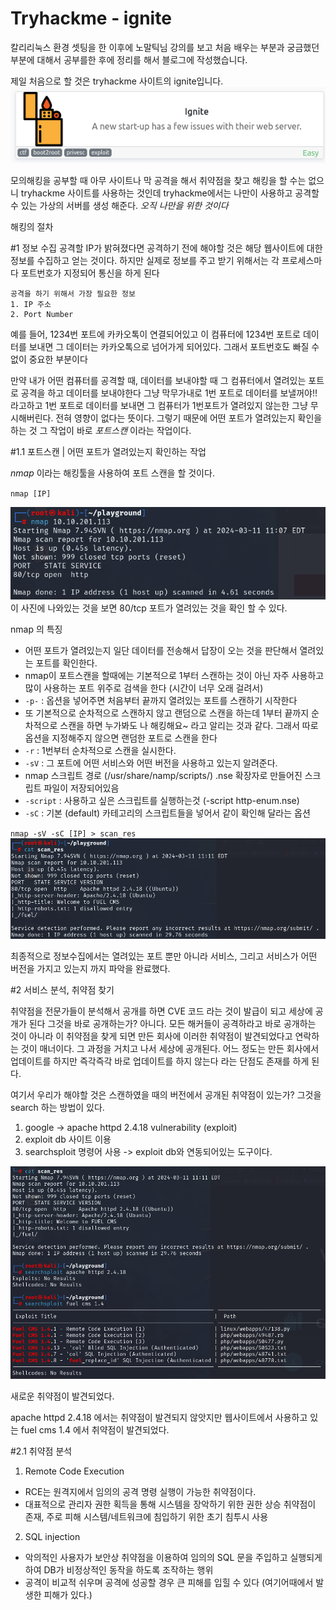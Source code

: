 <h1>Tryhackme - ignite</h1>

칼리리눅스 환경 셋팅을 한 이후에 노말틱님 강의를 보고 처음 배우는 부분과 궁금했던 부분에 대해서 공부를한 후에 정리를 해서 블로그에 작성했습니다.

제일 처음으로 할 것은 tryhackme 사이트의 ignite입니다.
![이미지](/assets/ignite/1.png)

모의해킹을 공부할 때 아무 사이트나 막 공격을 해서 취약점을 찾고 해킹을 할 수는 없으니 tryhackme 사이트를 사용하는 것인데 tryhackme에서는 나만이 사용하고 공격할 수 있는 가상의 서버를 생성 해준다.
*오직 나만을 위한 것이다*


해킹의 절차

#1 정보 수집
공격할 IP가 밝혀졌다면 공격하기 전에 해야할 것은 해당 웹사이트에 대한 정보를 수집하고 얻는 것이다.
하지만 실제로 정보를 주고 받기 위해서는 각 프로세스마다 포트번호가 지정되어 통신을 하게 된다

```
공격을 하기 위해서 가장 필요한 정보 
1. IP 주소
2. Port Number
```

예를 들어, 1234번 포트에 카카오톡이 연결되어있고 이 컴퓨터에 1234번 포트로 데이터를 보내면 그 데이터는 카카오톡으로 넘어가게 되어있다. 그래서 포트번호도 빠질 수 없이 중요한 부분이다

만약 내가 어떤 컴퓨터를 공격할 때, 데이터를 보내야할 때 그 컴퓨터에서 열려있는 포트로 공격을 하고 데이터를 보내야한다 그냥 막무가내로 1번 포트로 데이터를 보낼꺼야!! 라고하고 1번 포트로 데이터를 보내면 그 컴퓨터가 1번포트가 열려있지 않는한 그냥 무시해버린다. 전혀 영향이 없다는 뜻이다.
그렇기 때문에 어떤 포트가 열려있는지 확인을 하는 것 그 작업이 바로 *포트스캔* 이라는 작업이다.


#1.1 포트스캔
| 어떤 포트가 열려있는지 확인하는 작업

*nmap* 이라는 해킹툴을 사용하여 포트 스캔을 할 것이다.

`nmap [IP]`

![이미지](/assets/ignite/2.png)
이 사진에 나와있는 것을 보면 80/tcp 포트가 열려있는 것을 확인 할 수 있다.

nmap 의 특징
- 어떤 포트가 열려있는지 일단 데이터를 전송해서 답장이 오는 것을 판단해서 열려있는 포트를 확인한다.
- nmap이 포트스캔을 할때에는 기본적으로 1부터 스캔하는 것이 아닌 자주 사용하고 많이 사용하는 포트 위주로 검색을 한다 (시간이 너무 오래 걸려서)
- `-p-` : 옵션을 넣어주면 처음부터 끝까지 열려있는 포트를 스캔하기 시작한다
- 또 기본적으로 순차적으로 스캔하지 않고 랜덤으로 스캔을 하는데 1부터 끝까지 순차적으로 스캔을 하면 누가봐도 나 해킹해요~ 라고 알리는 것과 같다. 그래서 따로 옵션을 지정해주지 않으면 랜덤한 포트로 스캔을 한다
- `-r` : 1번부터 순차적으로 스캔을 실시한다.
- `-sV` : 그 포트에 어떤 서비스와 어떤 버전을 사용하고 있는지 알려준다.
- nmap 스크립트 경로 (/usr/share/namp/scripts/) .nse 확장자로 만들어진 스크립트 파일이 저장되어있음
- `-script` : 사용하고 싶은 스크립트를 실행하는것 (-script http-enum.nse)
- `-sC` : 기본 (default) 카테고리의 스크립트들을 넣어서 같이 확인해 달라는 옵션


`nmap -sV -sC [IP] > scan_res`
![이미지](/assets/ignite/3.png)

최종적으로 정보수집에서는 열려있는 포트 뿐만 아니라 서비스, 그리고 서비스가 어떤 버전을 가지고 있는지 까지 파악을 완료했다.



#2 서비스 분석, 취약점 찾기

취약점을 전문가들이 분석해서 공개를 하면 CVE 코드 라는 것이 발급이 되고 세상에 공개가 된다
그것을 바로 공개하는가? 아니다.
모든 해커들이 공격하라고 바로 공개하는 것이 아니라 이 취약점을 찾게 되면 만든 회사에 이러한 취약점이 발견되었다고 연락하는 것이 매너이다. 그 과정을 거치고 나서 세상에 공개된다.
어느 정도는 만든 회사에서 업데이트를 하지만 즉각즉각 바로 업데이트를 하지 않는다 라는 단점도 존재를 하게 된다.

여기서 우리가 해야할 것은 스캔하였을 때의 버전에서 공개된 취약점이 있는가?
그것을 search 하는 방법이 있다.
1. google -> apache httpd 2.4.18 vulnerability (exploit)
2. exploit db 사이트 이용
3. searchsploit 명령어 사용 -> exploit db와 연동되어있는 도구이다.

![이미지](/assets/ignite/4.png)

새로운 취약점이 발견되었다.

apache httpd 2.4.18 에서는 취약점이 발견되지 않앗지만
웹사이트에서 사용하고 있는 fuel cms 1.4 에서 취약점이 발견되었다.

#2.1 취약점 분석

1. Remote Code Execution
 - RCE는 원격지에서 임의의 공격 명령 실행이 가능한 취약점이다.
 - 대표적으로 관리자 권한 획득을 통해 시스템을 장악하기 위한 권한 상승 취약점이 존재, 주로 피해 시스템/네트워크에 침입하기 위한 초기 침투시 사용

2. SQL injection
 - 악의적인 사용자가 보안상 취약점을 이용하여 임의의 SQL 문을 주입하고 실행되게 하여 DB가 비정상적인 동작을 하도록 조작하는 행위
 - 공격이 비교적 쉬우며 공격에 성공할 경우 큰 피해를 입힐 수 있다 (여기어때에서 발생한 피해가 있다.)

